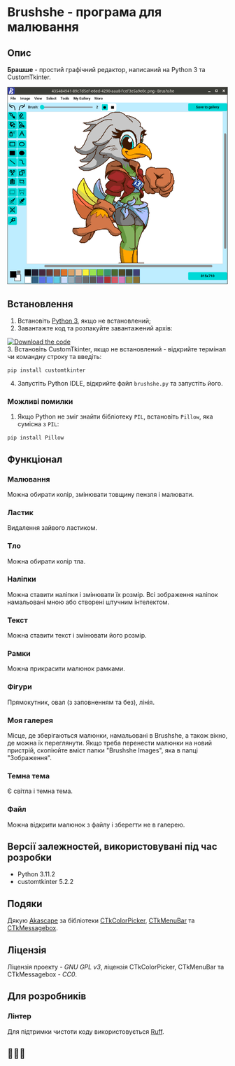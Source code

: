 # Brushshe - програма для малювання

## Опис
**Брашше** - простий графічний редактор, написаний на Python 3 та CustomTkinter.

![Screenshot](https://raw.githubusercontent.com/limafresh/Brushshe/main/screenshot.png)

## Встановлення
1. Встановіть [Python 3](https://www.python.org/downloads/), якщо не встановлений;
2. Завантажте код та розпакуйте завантажений архів:

[![Download the code](https://img.shields.io/badge/Завантажити_код-ZIP-orange?style=for-the-badge&logo=Python&logoColor=white)](https://github.com/limafresh/Brushshe/archive/refs/heads/main.zip)  
3. Встановіть CustomTkinter, якщо не встановлений - відкрийте термінал чи командну строку та введіть:
```
pip install customtkinter
```
4. Запустіть Python IDLE, відкрийте файл `brushshe.py` та запустіть його.
### Можливі помилки
1. Якщо Python не зміг знайти бібліотеку `PIL`, встановіть `Pillow`, яка сумісна з `PIL`:
```
pip install Pillow
```

## Функціонал
### Малювання
Можна обирати колір, змінювати товщину пензля і малювати.
### Ластик
Видалення зайвого ластиком.
### Тло
Можна обирати колір тла.
### Наліпки
Можна ставити наліпки і змінювати їх розмір. Всі зображення наліпок намальовані мною або створені штучним інтелектом.
### Текст
Можна ставити текст і змінювати його розмір.
### Рамки
Можна прикрасити малюнок рамками.
### Фігури
Прямокутник, овал (з заповненням та без), лінія.
### Моя галерея
Місце, де зберігаються малюнки, намальовані в Brushshe, а також вікно, де можна їх переглянути. Якщо треба перенести малюнки на новий пристрій, скопіюйте вміст папки "Brushshe Images", яка в папці "Зображення".
### Темна тема
Є світла і темна тема.
### Файл
Можна відкрити малюнок з файлу і зберегти не в галерею.

## Версії залежностей, використовувані під час розробки
+ Python 3.11.2
+ customtkinter 5.2.2

## Подяки
Дякую [Akascape](https://github.com/Akascape) за бібліотеки [CTkColorPicker](https://github.com/Akascape/CTkColorPicker), [CTkMenuBar](https://github.com/Akascape/CTkMenuBar) та [CTkMessagebox](https://github.com/Akascape/CTkMessagebox).

## Ліцензія
Ліцензія проекту - *GNU GPL v3*, ліцензія CTkColorPicker, CTkMenuBar та CTkMessagebox - *CC0*.

## Для розробників
### Лінтер
Для підтримки чистоти коду використовується [Ruff](https://github.com/astral-sh/ruff).

## 🎨🦅💪
